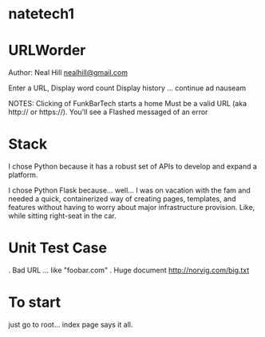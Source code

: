 # natetech1

# URLWorder
Author: Neal Hill nealhill@gmail.com

Enter a URL,
Display word count
Display history
... continue ad nauseam

NOTES: 
Clicking of FunkBarTech starts a home
Must be a valid URL (aka http:// or https://). You'll see a Flashed messaged of an error

# Stack
I chose Python because it has a robust set of APIs to develop and expand a platform.

I chose Python Flask because... well... I was on vacation with the fam and needed a quick, containerized way
of creating pages, templates, and features without having to worry about major infrastructure provision. Like, while 
sitting right-seat in the car.

# Unit Test Case
. Bad URL ... like "foobar.com"
. Huge document http://norvig.com/big.txt

# To start
just go to root... index page says it all.